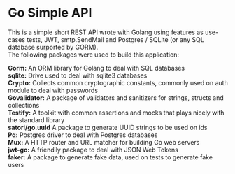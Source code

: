 # Go Simple API

This is a simple short REST API wrote with Golang using features as use-cases tests, JWT, smtp.SendMail and Postgres / SQLite (or any SQL database surported by GORM).  
The following packages were used to build this application:

**Gorm:** An ORM library for Golang to deal with SQL databases  
**sqlite:** Drive used to deal with sqlite3 databases  
**Crypto:** Collects common cryptographic constants, commonly used on auth module to deal with passwords  
**Govalidator:** A package of validators and sanitizers for strings, structs and collections  
**Testify:** A toolkit with common assertions and mocks that plays nicely with the standard library  
**satori/go.uuid** A package to generate UUID strings to be used on ids  
**Pq:** Postgres driver to deal with Postgres databases  
**Mux:** A HTTP router and URL matcher for building Go web servers  
**jwt-go:** A friendily package to deal with JSON Web Tokens  
**faker:** A package to generate fake data, used on tests to generate fake users  
